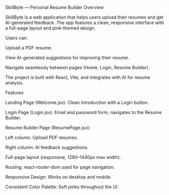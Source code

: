 SkillByte — Personal Resume Builder
Overview

SkillByte is a web application that helps users upload their resumes and get AI-generated feedback. The app features a clean, responsive interface with a full-page layout and pink-themed design.

Users can:

Upload a PDF resume.

View AI-generated suggestions for improving their resume.

Navigate seamlessly between pages (Home, Login, Resume Builder).

The project is built with React, Vite, and integrates with AI for resume analysis.

Features

Landing Page (Welcome.jsx): Clean introduction with a Login button.

Login Page (Login.jsx): Email and password form; navigates to the Resume Builder.

Resume Builder Page (ResumePage.jsx):

Left column: Upload PDF resumes.

Right column: AI feedback suggestions.

Full-page layout (responsive, 1280–1440px max width).

Routing: react-router-dom used for page navigation.

Responsive Design: Works on desktop and mobile.

Consistent Color Palette: Soft pinks throughout the UI.
